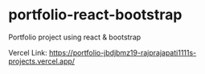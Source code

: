 # portfolio-react-bootstrap
Portfolio project using react &amp; bootstrap


Vercel Link: https://portfolio-jbdjbmz19-rajprajapati1111s-projects.vercel.app/